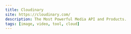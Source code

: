 ```yaml
---
title: Cloudinary
site: https://cloudinary.com/
description: The Most Powerful Media API and Products.
tags: [image, video, tool, cloud]
---
```

